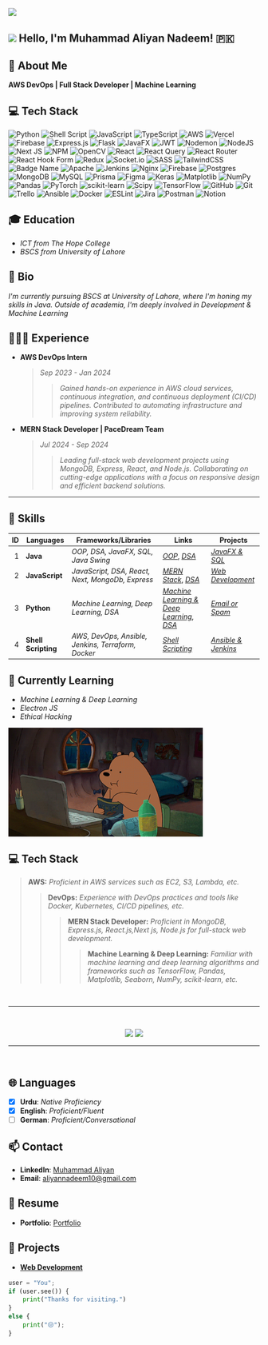 ![](https://raw.githubusercontent.com/halfrost/halfrost/master/icons/header_1.png)

## <img src="https://media.giphy.com/media/hvRJCLFzcasrR4ia7z/giphy.gif" width="28"> Hello, I'm Muhammad Aliyan Nadeem! 🇵🇰

## 📝 About Me

**AWS DevOps | Full Stack Developer | Machine Learning**

## 💻 Tech Stack

![Python](https://img.shields.io/badge/Python-14354C?style=for-the-badge&logo=python&logoColor=white) ![Shell Script](https://img.shields.io/badge/shell_script-%23121011.svg?style=for-the-badge&logo=gnu-bash&logoColor=white)  ![JavaScript](https://img.shields.io/badge/javascript-%23323330.svg?style=for-the-badge&logo=javascript&logoColor=%23F7DF1E) ![TypeScript](https://img.shields.io/badge/typescript-%23007ACC.svg?style=for-the-badge&logo=typescript&logoColor=white) ![AWS](https://img.shields.io/badge/AWS-%23FF9900.svg?style=for-the-badge&logo=amazon-aws&logoColor=white) ![Vercel](https://img.shields.io/badge/vercel-%23000000.svg?style=for-the-badge&logo=vercel&logoColor=white) ![Firebase](https://img.shields.io/badge/firebase-%23039BE5.svg?style=for-the-badge&logo=firebase) ![Express.js](https://img.shields.io/badge/express.js-%23404d59.svg?style=for-the-badge&logo=express&logoColor=%2361DAFB) ![Flask](https://img.shields.io/badge/flask-%23000.svg?style=for-the-badge&logo=flask&logoColor=white) ![JavaFX](https://img.shields.io/badge/javafx-%23FF0000.svg?style=for-the-badge&logo=javafx&logoColor=white) ![JWT](https://img.shields.io/badge/JWT-black?style=for-the-badge&logo=JSON%20web%20tokens) ![Nodemon](https://img.shields.io/badge/NODEMON-%23323330.svg?style=for-the-badge&logo=nodemon&logoColor=%BBDEAD) ![NodeJS](https://img.shields.io/badge/node.js-6DA55F?style=for-the-badge&logo=node.js&logoColor=white) ![Next JS](https://img.shields.io/badge/Next-black?style=for-the-badge&logo=next.js&logoColor=white) ![NPM](https://img.shields.io/badge/NPM-%23CB3837.svg?style=for-the-badge&logo=npm&logoColor=white) ![OpenCV](https://img.shields.io/badge/opencv-%23white.svg?style=for-the-badge&logo=opencv&logoColor=white) ![React](https://img.shields.io/badge/react-%2320232a.svg?style=for-the-badge&logo=react&logoColor=%2361DAFB) ![React Query](https://img.shields.io/badge/-React%20Query-FF4154?style=for-the-badge&logo=react%20query&logoColor=white) ![React Router](https://img.shields.io/badge/React_Router-CA4245?style=for-the-badge&logo=react-router&logoColor=white) ![React Hook Form](https://img.shields.io/badge/React%20Hook%20Form-%23EC5990.svg?style=for-the-badge&logo=reacthookform&logoColor=white) ![Redux](https://img.shields.io/badge/redux-%23593d88.svg?style=for-the-badge&logo=redux&logoColor=white) ![Socket.io](https://img.shields.io/badge/Socket.io-black?style=for-the-badge&logo=socket.io&badgeColor=010101) ![SASS](https://img.shields.io/badge/SASS-hotpink.svg?style=for-the-badge&logo=SASS&logoColor=white) ![TailwindCSS](https://img.shields.io/badge/tailwindcss-%2338B2AC.svg?style=for-the-badge&logo=tailwind-css&logoColor=white) ![Badge Name](https://img.shields.io/badge/tRPC-%232596BE.svg?style=for-the-badge&logo=tRPC&logoColor=white) ![Apache](https://img.shields.io/badge/apache-%23D42029.svg?style=for-the-badge&logo=apache&logoColor=white) ![Jenkins](https://img.shields.io/badge/jenkins-%232C5263.svg?style=for-the-badge&logo=jenkins&logoColor=white) ![Nginx](https://img.shields.io/badge/nginx-%23009639.svg?style=for-the-badge&logo=nginx&logoColor=white) ![Firebase](https://img.shields.io/badge/firebase-a08021?style=for-the-badge&logo=firebase&logoColor=ffcd34) ![Postgres](https://img.shields.io/badge/postgres-%23316192.svg?style=for-the-badge&logo=postgresql&logoColor=white) ![MongoDB](https://img.shields.io/badge/MongoDB-%234ea94b.svg?style=for-the-badge&logo=mongodb&logoColor=white) ![MySQL](https://img.shields.io/badge/mysql-4479A1.svg?style=for-the-badge&logo=mysql&logoColor=white) ![Prisma](https://img.shields.io/badge/Prisma-3982CE?style=for-the-badge&logo=Prisma&logoColor=white) ![Figma](https://img.shields.io/badge/figma-%23F24E1E.svg?style=for-the-badge&logo=figma&logoColor=white) ![Keras](https://img.shields.io/badge/Keras-%23D00000.svg?style=for-the-badge&logo=Keras&logoColor=white) ![Matplotlib](https://img.shields.io/badge/Matplotlib-%23ffffff.svg?style=for-the-badge&logo=Matplotlib&logoColor=black) ![NumPy](https://img.shields.io/badge/numpy-%23013243.svg?style=for-the-badge&logo=numpy&logoColor=white) ![Pandas](https://img.shields.io/badge/pandas-%23150458.svg?style=for-the-badge&logo=pandas&logoColor=white) ![PyTorch](https://img.shields.io/badge/PyTorch-%23EE4C2C.svg?style=for-the-badge&logo=PyTorch&logoColor=white) ![scikit-learn](https://img.shields.io/badge/scikit--learn-%23F7931E.svg?style=for-the-badge&logo=scikit-learn&logoColor=white) ![Scipy](https://img.shields.io/badge/SciPy-%230C55A5.svg?style=for-the-badge&logo=scipy&logoColor=%white) ![TensorFlow](https://img.shields.io/badge/TensorFlow-%23FF6F00.svg?style=for-the-badge&logo=TensorFlow&logoColor=white) ![GitHub](https://img.shields.io/badge/github-%23121011.svg?style=for-the-badge&logo=github&logoColor=white) ![Git](https://img.shields.io/badge/git-%23F05033.svg?style=for-the-badge&logo=git&logoColor=white) ![Trello](https://img.shields.io/badge/Trello-%23026AA7.svg?style=for-the-badge&logo=Trello&logoColor=white) ![Ansible](https://img.shields.io/badge/ansible-%231A1918.svg?style=for-the-badge&logo=ansible&logoColor=white) ![Docker](https://img.shields.io/badge/docker-%230db7ed.svg?style=for-the-badge&logo=docker&logoColor=white) ![ESLint](https://img.shields.io/badge/ESLint-4B3263?style=for-the-badge&logo=eslint&logoColor=white) ![Jira](https://img.shields.io/badge/jira-%230A0FFF.svg?style=for-the-badge&logo=jira&logoColor=white) ![Postman](https://img.shields.io/badge/Postman-FF6C37?style=for-the-badge&logo=postman&logoColor=white) ![Notion](https://img.shields.io/badge/Notion-%23000000.svg?style=for-the-badge&logo=notion&logoColor=white)


  



<!--  <a href="https://www.python.org/" target="_blank" rel="noreferrer">
    <img src="https://skillicons.dev/icons?i=python&theme=dark" width="36" height="36" alt="python" />
  </a>
  <a href="https://www.java.com/" target="_blank" rel="noreferrer">
    <img src="https://skillicons.dev/icons?i=java&theme=dark" width="36" height="36" alt="Java" />
  </a>
  <a href="https://developer.mozilla.org/en-US/docs/Web/JavaScript" target="_blank" rel="noreferrer">
    <img src="https://skillicons.dev/icons?i=javascript&theme=dark" width="36" height="36" alt="javascript" />
  </a>
  <a href="https://www.typescriptlang.org/" target="_blank" rel="noreferrer">
    <img src="https://skillicons.dev/icons?i=typescript&theme=dark" width="36" height="36" alt="typescript" />
  </a>
  <a href="https://reactjs.org/" target="_blank" rel="noreferrer">
    <img src="https://skillicons.dev/icons?i=react&theme=dark" width="36" height="36" alt="react" />
  </a>
  <a href="https://nextjs.org/" target="_blank" rel="noreferrer">
    <img src="https://skillicons.dev/icons?i=nextjs&theme=dark" width="36" height="36" alt="next.js" />
  </a>
  <a href="https://redux.js.org/" target="_blank" rel="noreferrer">
    <img src="https://skillicons.dev/icons?i=redux&theme=dark" width="36" height="36" alt="redux" />
  </a>
  <a href="https://tailwindcss.com/" target="_blank" rel="noreferrer">
    <img src="https://skillicons.dev/icons?i=tailwind&theme=dark" width="36" height="36" alt="tailwind css" />
  </a>
  <a href="https://expressjs.com/" target="_blank" rel="noreferrer">
    <img src="https://skillicons.dev/icons?i=express&theme=dark" width="36" height="36" alt="express" />
  </a>
  <a href="https://nodejs.org/" target="_blank" rel="noreferrer">
    <img src="https://skillicons.dev/icons?i=nodejs&theme=dark" width="36" height="36" alt="node.js" />
  </a>
  <a href="https://flask.palletsprojects.com/" target="_blank" rel="noreferrer">
    <img src="https://skillicons.dev/icons?i=flask&theme=dark" width="36" height="36" alt="flask" />
  </a>
  <a href="https://firebase.google.com/" target="_blank" rel="noreferrer">
    <img src="https://skillicons.dev/icons?i=firebase&theme=dark" width="36" height="36" alt="firebase" />
  </a>
  <a href="https://www.mongodb.com/" target="_blank" rel="noreferrer">
    <img src="https://skillicons.dev/icons?i=mongodb&theme=dark" width="36" height="36" alt="mongodb" />
  </a>
  <a href="https://www.mysql.com/" target="_blank" rel="noreferrer">
    <img src="https://skillicons.dev/icons?i=mysql&theme=dark" width="36" height="36" alt="mysql" />
  </a>
  <a href="https://www.linux.org/" target="_blank" rel="noreferrer">
    <img src="https://skillicons.dev/icons?i=linux&theme=dark" width="36" height="36" alt="linux" />
  </a>
  <a href="https://ubuntu.com/" target="_blank" rel="noreferrer">
    <img src="https://skillicons.dev/icons?i=ubuntu&theme=dark" width="36" height="36" alt="ubuntu" />
  </a>
  <a href="https://www.gnu.org/software/bash/" target="_blank" rel="noreferrer">
    <img src="https://skillicons.dev/icons?i=bash&theme=dark" width="36" height="36" alt="bash" />
  </a>
  <a href="https://aws.amazon.com/" target="_blank" rel="noreferrer">
    <img src="https://skillicons.dev/icons?i=aws&theme=dark" width="36" height="36" alt="aws" />
  </a>
  <a href="https://kubernetes.io/" target="_blank" rel="noreferrer">
    <img src="https://skillicons.dev/icons?i=kubernetes&theme=dark" width="36" height="36" alt="kubernetes" />
  </a>
  <a href="https://www.docker.com/" target="_blank" rel="noreferrer">
    <img src="https://skillicons.dev/icons?i=docker&theme=dark" width="36" height="36" alt="docker" />
  </a>
  <a href="https://www.nginx.com/" target="_blank" rel="noreferrer">
    <img src="https://skillicons.dev/icons?i=nginx&theme=dark" width="36" height="36" alt="nginx" />
  </a>
  <a href="https://www.ansible.com/" target="_blank" rel="noreferrer">
    <img src="https://skillicons.dev/icons?i=ansible&theme=dark" width="36" height="36" alt="ansible" />
  </a>
  <a href="https://www.terraform.io/" target="_blank" rel="noreferrer">
    <img src="https://skillicons.dev/icons?i=terraform&theme=dark" width="36" height="36" alt="terraform" />
  </a>
  <a href="https://git-scm.com/" target="_blank" rel="noreferrer">
    <img src="https://skillicons.dev/icons?i=git&theme=dark" width="36" height="36" alt="git" />
  </a>
  <a href="https://github.com/" target="_blank" rel="noreferrer">
    <img src="https://skillicons.dev/icons?i=github&theme=dark" width="36" height="36" alt="github" />
  </a>
  <a href="https://www.jenkins.io/" target="_blank" rel="noreferrer">
    <img src="https://skillicons.dev/icons?i=jenkins&theme=dark" width="36" height="36" alt="jenkins" />
  </a>
  <a href="https://www.tensorflow.org/" target="_blank" rel="noreferrer">
    <img src="https://skillicons.dev/icons?i=tensorflow&theme=dark" width="36" height="36" alt="tensorflow" />
  </a>
  <a href="https://pytorch.org/" target="_blank" rel="noreferrer">
    <img src="https://skillicons.dev/icons?i=pytorch&theme=dark" width="36" height="36" alt="pytorch" />
  </a>
  <a href="https://scikit-learn.org/" target="_blank" rel="noreferrer">
    <img src="https://skillicons.dev/icons?i=sklearn&theme=dark" width="36" height="36" alt="sklearn" />
  </a> -->

## 🎓 Education

- _ICT from The Hope College_
- _BSCS from University of Lahore_

## 🌟 Bio

_I'm currently pursuing BSCS at University of Lahore, where I'm honing my skills in Java. Outside of academia, I'm deeply involved in Development & Machine Learning_

## 🧑🏻‍💻 Experience

- **AWS DevOps Intern**
  > _Sep 2023 - Jan 2024_
  >
  > > _Gained hands-on experience in AWS cloud services, continuous integration, and continuous deployment (CI/CD) pipelines. Contributed to automating infrastructure and improving system reliability._
 
- **MERN Stack Developer | PaceDream Team**  
  > *Jul 2024 - Sep 2024*  
  > > _Leading full-stack web development projects using MongoDB, Express, React, and Node.js. Collaborating on cutting-edge applications with a focus on responsive design and 
  efficient backend solutions._

<hr/>

## 💼 Skills

|  ID | Languages           | Frameworks/Libraries                               | Links                                                                                                                                                                   | Projects                                                                         |
| --: | ------------------- | -------------------------------------------------- | ----------------------------------------------------------------------------------------------------------------------------------------------------------------------- | -------------------------------------------------------------------------------- |
|   1 | **Java**            | _OOP, DSA, JavaFX, SQL, Java Swing_                | [_OOP_](https://github.com/MuhammadAliyan10/Java_Assignment), [_DSA_](https://github.com/MuhammadAliyan10/Data_Structures_Algorithms.git)                               | [_JavaFX & SQL_](https://github.com/MuhammadAliyan10/Search_Engine_Java)         |
|   2 | **JavaScript**      | _JavaScript, DSA, React, Next, MongoDb, Express_   | [_MERN Stack_](https://github.com/MuhammadAliyan10/Web_Development), [_DSA_](https://github.com/MuhammadAliyan10/Data_Structures_Algorithms.git)                        | [_Web Development_](https://github.com/MuhammadAliyan10/Web_Development)         |
|   3 | **Python**          | _Machine Learning, Deep Learning, DSA_             | [_Machine Learning & Deep Learning_](https://github.com/MuhammadAliyan10/Machine_Learning), [_DSA_](https://github.com/MuhammadAliyan10/Data_Structures_Algorithms.git) | [_Email or Spam_](https://github.com/MuhammadAliyan10/Email_Spam)                |
|   4 | **Shell Scripting** | _AWS, DevOps, Ansible, Jenkins, Terraform, Docker_ | [_Shell Scripting_](https://github.com/MuhammadAliyan10/Sh_Assignment)                                                                                                  | [_Ansible & Jenkins_](https://github.com/MuhammadAliyan10/ansible_jenkins_nginx) |

## 🌱 Currently Learning

- _Machine Learning & Deep Learning_
- _Electron JS_
- _Ethical Hacking_
<img src="https://github.com/darsaveli/Mariam/blob/main/1479814528_webarebears.gif" width="390px" align="center">


## 💻 Tech Stack

> **AWS:** _Proficient in AWS services such as EC2, S3, Lambda, etc._
>
> > **DevOps:** _Experience with DevOps practices and tools like Docker, Kubernetes, CI/CD pipelines, etc._
> >
> > > **MERN Stack Developer:** _Proficient in MongoDB, Express.js, React.js,Next js, Node.js for full-stack web development._
> > >
> > > > **Machine Learning & Deep Learning:** _Familiar with machine learning and deep learning algorithms and frameworks such as TensorFlow, Pandas, Matplotlib, Seaborn, NumPy, scikit-learn, etc._

<br/>
<hr/>
<br/>

<p align="center">
<img src="https://github-readme-streak-stats.herokuapp.com/?user=MuhammadAliyan10&theme=dark&count_private=true&hide_border=true&bg_color=0d1116&title_color=ce09ec&text_color=a4aacb&icon_color=007ec6"/>

<img src="https://github-readme-activity-graph.vercel.app/graph?username=MuhammadAliyan10&theme=github-compact"/>

<br/>
<hr/>
<br/>

## 🌐 Languages

- [x] **Urdu**: _Native Proficiency_
- [x] **English**: _Proficient/Fluent_
- [ ] **German**: _Proficient/Conversational_

## 📫 Contact

- **LinkedIn**: [Muhammad Aliyan](https://www.linkedin.com/in/muhammad-aliyan-1900a7275/)
- **Email**: aliyannadeem10@gmail.com

## 📑 Resume

- **Portfolio**: [Portfolio](https://aliyan-portfolio-six.vercel.app/)

## 🚀 Projects

- [**Web Development**](https://github.com/users/MuhammadAliyan10/projects/1)

```python
user = "You";
if (user.see()) {
    print("Thanks for visiting.")
}
else {
    print("😒");
}
```
